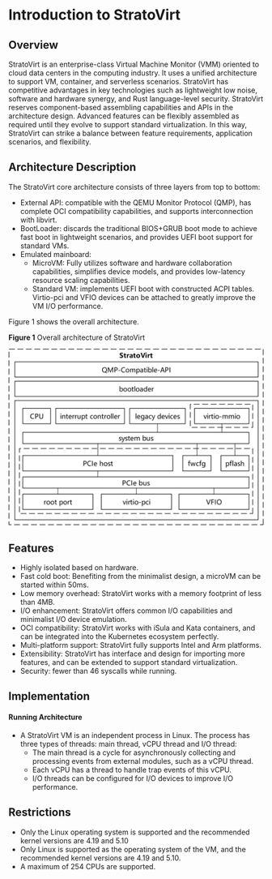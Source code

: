 # Introduction to StratoVirt


## Overview

StratoVirt is an enterprise-class Virtual Machine Monitor (VMM) oriented to cloud data centers in the computing industry. It uses a unified architecture to support VM, container, and serverless scenarios. StratoVirt has competitive advantages in key technologies such as lightweight low noise, software and hardware synergy, and Rust language-level security.
StratoVirt reserves component-based assembling capabilities and APIs in the architecture design. Advanced features can be flexibly assembled as required until they evolve to support standard virtualization. In this way, StratoVirt can strike a balance between feature requirements, application scenarios, and flexibility.



## Architecture Description

The StratoVirt core architecture consists of three layers from top to bottom:

- External API: compatible with the QEMU Monitor Protocol (QMP), has complete OCI compatibility capabilities, and supports interconnection with libvirt.
- BootLoader: discards the traditional BIOS+GRUB boot mode to achieve fast boot in lightweight scenarios, and provides UEFI boot support for standard VMs.
- Emulated mainboard:
  - MicroVM: Fully utilizes software and hardware collaboration capabilities, simplifies device models, and provides low-latency resource scaling capabilities.
  - Standard VM: implements UEFI boot with constructed ACPI tables. Virtio-pci and VFIO devices can be attached to greatly improve the VM I/O performance.

Figure 1 shows the overall architecture.

**Figure 1** Overall architecture of StratoVirt

![](./figures/StratoVirt_architecture.jpg)

## Features

- Highly isolated based on hardware.
- Fast cold boot: Benefiting from the minimalist design, a microVM can be started within 50ms.
- Low memory overhead: StratoVirt works with a memory footprint of less than 4MB.
- I/O enhancement: StratoVirt offers common I/O capabilities and minimalist I/O device emulation.
- OCI compatibility: StratoVirt works with iSula and Kata containers, and can be integrated into the Kubernetes ecosystem perfectly.
- Multi-platform support: StratoVirt fully supports Intel and Arm platforms.
- Extensibility: StratoVirt has interface and design for importing more features, and can be extended to support standard virtualization.
- Security: fewer than 46 syscalls while running.

## Implementation

#### Running Architecture

- A StratoVirt VM is an independent process in Linux. The process has three types of threads: main thread, vCPU thread and I/O thread:
    - The main thread is a cycle for asynchronously collecting and processing events from external modules, such as a vCPU thread.
    - Each vCPU has a thread to handle trap events of this vCPU.
    - I/O threads can be configured for I/O devices to improve I/O performance.

## Restrictions

- Only the Linux operating system is supported and the recommended kernel versions are 4.19 and 5.10
- Only Linux is supported as the operating system of the VM, and the recommended kernel versions are 4.19 and 5.10.
- A maximum of 254 CPUs are supported.
